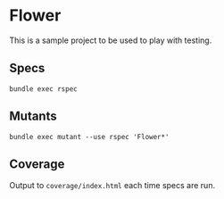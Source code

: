 # Flower

This is a sample project to be used to play with testing.

## Specs

```
bundle exec rspec
```

## Mutants

```
bundle exec mutant --use rspec 'Flower*'
```

## Coverage

Output to `coverage/index.html` each time specs are run.
